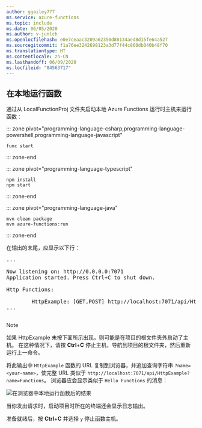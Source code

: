 ```yaml
---
author: ggailey777
ms.service: azure-functions
ms.topic: include
ms.date: 06/05/2020
ms.author: v-junlch
ms.openlocfilehash: e0e7ceaac3209a62350d88134aed8d15fe64a527
ms.sourcegitcommit: f1a76ee3242698123a3d77f44c860db040b48f70
ms.translationtype: HT
ms.contentlocale: zh-CN
ms.lasthandoff: 06/09/2020
ms.locfileid: "84563717"
---
```

## <a name="run-the-function-locally"></a>在本地运行函数

通过从 LocalFunctionProj  文件夹启动本地 Azure Functions 运行时主机来运行函数：

::: zone pivot="programming-language-csharp,programming-language-powershell,programming-language-javascript"
```
func start
```
::: zone-end

::: zone pivot="programming-language-typescript"
```
npm install
npm start
```
::: zone-end

::: zone pivot="programming-language-java"
```
mvn clean package 
mvn azure-functions:run
```
::: zone-end

在输出的末尾，应显示以下行： 

<pre>
...

Now listening on: http://0.0.0.0:7071
Application started. Press Ctrl+C to shut down.

Http Functions:

        HttpExample: [GET,POST] http://localhost:7071/api/HttpExample
...

</pre>

>[!NOTE]  
> 如果 HttpExample 未按下面所示出现，则可能是在项目的根文件夹外启动了主机。 在这种情况下，请按 **Ctrl**+**C** 停止主机，导航到项目的根文件夹，然后重新运行上一命令。

将此输出中 `HttpExample` 函数的 URL 复制到浏览器，并追加查询字符串 `?name=<your-name>`，使完整 URL 类似于 `http://localhost:7071/api/HttpExample?name=Functions`。 浏览器应会显示类似于 `Hello Functions` 的消息：

![在浏览器中本地运行函数后的结果](./media/functions-run-function-test-local-cli/function-test-local-browser.png)

当你发出请求时，启动项目时所在的终端还会显示日志输出。

准备就绪后，按 **Ctrl**+**C** 并选择 `y` 停止函数主机。

